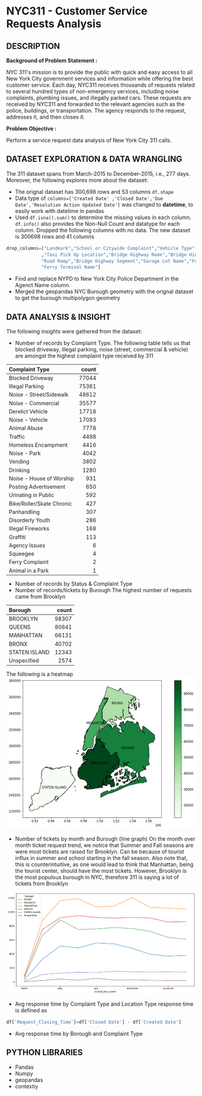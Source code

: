 # NYC311 - Customer Service Requests Analysis

## DESCRIPTION

**Background of Problem Statement :**

NYC 311's mission is to provide the public with quick and easy access to all New York City government services and information while offering the best customer service. Each day, NYC311 receives thousands of requests related to several hundred types of non-emergency services, including noise complaints, plumbing issues, and illegally parked cars. These requests are received by NYC311 and forwarded to the relevant agencies such as the police, buildings, or transportation. The agency responds to the request, addresses it, and then closes it.

**Problem Objective :**

Perform a service request data analysis of New York City 311 calls. 

## DATASET EXPLORATION & DATA WRANGLING 
The 311 dataset spans from March-2015 to December-2015, i.e., 277 days. Moreover, the following explores more about the dataset:
- The orignal dataset has 300,698 rows and 53 columns `df.shape`
- Data type of `columns=['Created Date' ,'Closed Date','Due Date','Resolution Action Updated Date']`  was changed to **datetime**, to easily work with datetime in pandas 
- Used `df.isna().sum()` to determine the missing values in each column. `df.info()` also provides the Non-Null Count and datatype for each column. Dropped the following columns with no data. The new dataset is 300698 rows and 41 columns
```Python
drop_columns=["Landmark","School or Citywide Complaint","Vehicle Type","Taxi Company Borough"
             ,"Taxi Pick Up Location","Bridge Highway Name","Bridge Highway Direction",
             "Road Ramp","Bridge Highway Segment","Garage Lot Name","Ferry Direction",
             "Ferry Terminal Name"]
```

- Find and replace NYPD to New York City Police Department in the Agenct Name column. 
- Merged the geopandas NYC Burough geometry with the orignal dataset to get the burough multipolygon geometry

## DATA ANALYSIS & INSIGHT
The following insights were gathered from the dataset:
- Number of records by Complaint Type. 
The following table tells us that blocked driveway, illegal parking, noise (street, commercial & vehicle) are amongst the highest complaint type received by 311  

 Complaint Type            |   count |
|:--------------------------|--------:|
| Blocked Driveway          |   77044 |
| Illegal Parking           |   75361 |
| Noise - Street/Sidewalk   |   48612 |
| Noise - Commercial        |   35577 |
| Derelict Vehicle          |   17718 |
| Noise - Vehicle           |   17083 |
| Animal Abuse              |    7778 |
| Traffic                   |    4498 |
| Homeless Encampment       |    4416 |
| Noise - Park              |    4042 |
| Vending                   |    3802 |
| Drinking                  |    1280 |
| Noise - House of Worship  |     931 |
| Posting Advertisement     |     650 |
| Urinating in Public       |     592 |
| Bike/Roller/Skate Chronic |     427 |
| Panhandling               |     307 |
| Disorderly Youth          |     286 |
| Illegal Fireworks         |     168 |
| Graffiti                  |     113 |
| Agency Issues             |       6 |
| Squeegee                  |       4 |
| Ferry Complaint           |       2 |
| Animal in a Park          |       1 |

- Number of records by Status & Complaint Type
- Number of records/tickets by Burough
The highest number of requests came from Brooklyn 

| Borough       |   count |
|:--------------|--------:|
| BROOKLYN      |   98307 |
| QUEENS        |   80641 |
| MANHATTAN     |   66131 |
| BRONX         |   40702 |
| STATEN ISLAND |   12343 |
| Unspecified   |    2574 |

The following is a heatmap
![heat map](figures/buroughs_complaint_count.png)

- Number of tickets by month and Burough (line graph)
On the month over month ticket request trend, we notice that Summer and Fall seasons are were most tickets are raised for Brooklyn. Can be because of tourist influx in summer and school starting in the fall season. Also note that, this is counterintuitive, as one would lead to think that Manhattan, being the tourist center, should have the most tickets. However, Brooklyn is the most populous burough in NYC, therefore 311 is saying a lot of tickets from Brooklyn

![line chart](figures/buroughs_monthlytrrend_complaint.png)

- Avg response time by Complaint Type and  Location Type
response time is defined as 
```python
df['Request_Closing_Time']=df['Closed Date'] - df['Created Date']
```
- Avg response time by Borough and Complaint Type


## PYTHON LIBRARIES
- Pandas
- Numpy
- geopandas
- contextiy

